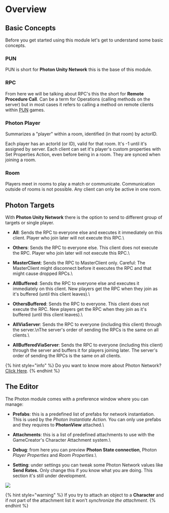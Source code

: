 # Overview

## Basic Concepts

Before you get started using this module let's get to understand some basic concepts.

### PUN

PUN is short for **Photon Unity Network** this is the base of this module.

### **RPC**

From here we will be talking about RPC's this the short for **Remote Procedure Call**. Can be a term for Operations (calling methods on the server) but in most cases it refers to calling a method on remote clients within [PUN](https://doc.photonengine.com/en-us/pun/current/reference/glossary#pun) games.

### Photon Player

Summarizes a "player" within a room, identified (in that room) by actorID.

Each player has an actorId (or ID), valid for that room. It's -1 until it's assigned by server. Each client can set it's player's custom properties with Set Properties Action, even before being in a room. They are synced when joining a room.

### Room

Players meet in rooms to play a match or communicate. Communication outside of rooms is not possible. Any client can only be active in one room.

## Photon Targets

With **Photon Unity Network** there is the option to send to different group of targets or single player.

* **All**: Sends the RPC to everyone else and executes it immediately on this client. Player who join later will not execute this RPC.\

* **Others**: Sends the RPC to everyone else. This client does not execute the RPC. Player who join later will not execute this RPC.\

* **MasterClient**: Sends the RPC to MasterClient only. Careful: The MasterClient might disconnect before it executes the RPC and that might cause dropped RPCs.\

* **AllBuffered**: Sends the RPC to everyone else and executes it immediately on this client. New players get the RPC when they join as it's buffered (until this client leaves).\

* **OthersBuffered**: Sends the RPC to everyone. This client does not execute the RPC. New players get the RPC when they join as it's buffered (until this client leaves).\

* **AllViaServer**: Sends the RPC to everyone (including this client) through the server.\nThe server's order of sending the RPCs is the same on all clients.\

* **AllBufferedViaServer**: Sends the RPC to everyone (including this client) through the server and buffers it for players joining later. The server's order of sending the RPCs is the same on all clients.

{% hint style="info" %}
Do you want to know more about Photon Network? [Click Here](https://doc.photonengine.com/en-us/pun/current/getting-started/pun-intro).
{% endhint %}

## The Editor

The Photon module comes with a preference window where you can manage:

* &#x20;**Prefabs**: this is a predefined list of prefabs for network instantiation. This is used by the _Photon Instantiate Action._ You can only use prefabs and they requires to **PhotonView** attached.\

* **Attachments**: this is a list of predefined attachments to use with the GameCreator's Character Attachment system.\

* **Debug**: from here you can preview **Photon State connection**, Photon _Player Properties_ and _Room Properties_.\

* **Setting**: under settings you can tweak some Photon Network values like **Send Rates.** Only change this if you know what you are doing. This section it's still under development.

![](../../.gitbook/assets/photon\_editor.gif)

{% hint style="warning" %}
If you try to attach an object to a **Character** and if not part of the attachment list it won't _synchronize the attachment_.
{% endhint %}
